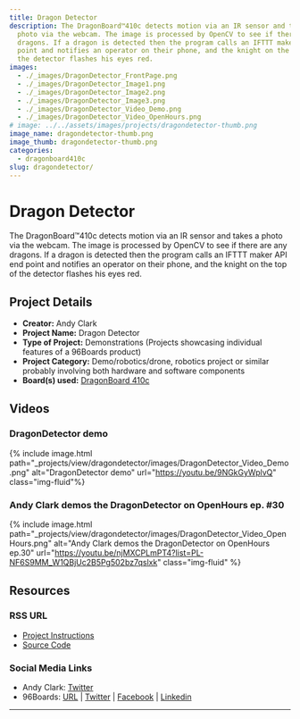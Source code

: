 ```yaml
---
title: Dragon Detector
description: The DragonBoard™410c detects motion via an IR sensor and takes a
  photo via the webcam. The image is processed by OpenCV to see if there are any
  dragons. If a dragon is detected then the program calls an IFTTT maker API end
  point and notifies an operator on their phone, and the knight on the top of
  the detector flashes his eyes red.
images:
  - ./_images/DragonDetector_FrontPage.png
  - ./_images/DragonDetector_Image1.png
  - ./_images/DragonDetector_Image2.png
  - ./_images/DragonDetector_Image3.png
  - ./_images/DragonDetector_Video_Demo.png
  - ./_images/DragonDetector_Video_OpenHours.png
# image: ../../assets/images/projects/dragondetector-thumb.png
image_name: dragondetector-thumb.png
image_thumb: dragondetector-thumb.png
categories:
  - dragonboard410c
slug: dragondetector/
---
```


# Dragon Detector

The DragonBoard™410c detects motion via an IR sensor and takes a photo via the webcam. The image is processed by OpenCV to see if there are any dragons. If a dragon is detected then the program calls an IFTTT maker API end point and notifies an operator on their phone, and the knight on the top of the detector flashes his eyes red.

## Project Details

- **Creator:** Andy Clark
- **Project Name:** Dragon Detector
- **Type of Project:** Demonstrations (Projects showcasing individual features of a 96Boards product)
- **Project Category:** Demo/robotics/drone, robotics project or similar probably involving both hardware and software components
- **Board(s) used:** [DragonBoard 410c](https://www.96boards.org/product/dragonboard410c/)

## Videos

### DragonDetector demo

{% include image.html path="_projects/view/dragondetector/images/DragonDetector_Video_Demo.png" alt="DragonDetector demo" url="https://youtu.be/9NGkGyWplvQ" class="img-fluid"%}

### Andy Clark demos the DragonDetector on OpenHours ep. #30

{% include image.html path="_projects/view/dragondetector/images/DragonDetector_Video_OpenHours.png" alt="Andy Clark demos the DragonDetector on OpenHours ep.30" url="https://youtu.be/njMXCPLmPT4?list=PL-NF6S9MM_W1QBjUc2B5Pg502bz7qslxk" class="img-fluid" %}

## Resources

### RSS URL

- [Project Instructions](http://workshopshed.com/2016/06/boxing-the-dragon/)
- [Source Code](https://github.com/Workshopshed/Dragon)

### Social Media Links

- Andy Clark: [Twitter](https://twitter.com/Workshopshed)
- 96Boards: [URL](https://www.96boards.org/) &#124; [Twitter](https://twitter.com/96boards) &#124; [Facebook](https://www.facebook.com/96Boards) &#124; [Linkedin](https://www.linkedin.com/company/{{site.linkedin_username}}/)

---
